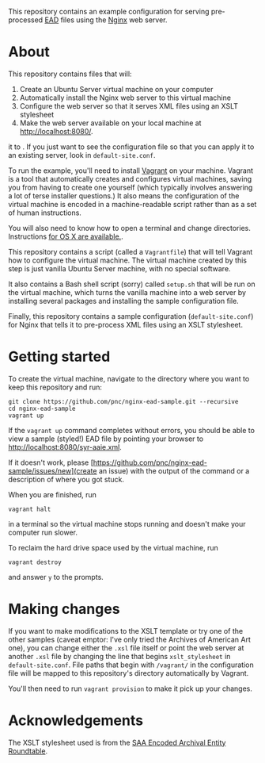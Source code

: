 This repository contains an example configuration for serving pre-processed [EAD](http://www.loc.gov/ead/) files using the [Nginx](http://nginx.org) web server.

# About

This repository contains files that will:

  1. Create an Ubuntu Server virtual machine on your computer
  2. Automatically install the Nginx web server to this virtual machine
  3. Configure the web server so that it serves XML files using an XSLT stylesheet
  4. Make the web server available on your local machine at [http://localhost:8080/](http://localhost:8080/).

it to . If you just want to see the configuration file so that you can apply it to an existing server, look in `default-site.conf`.

To run the example, you'll need to install [Vagrant](https://www.vagrantup.com) on your machine. Vagrant is a tool that automatically creates and configures virtual machines, saving you from having to create one yourself (which typically involves answering a lot of terse installer questions.) It also means the configuration of the virtual machine is encoded in a machine-readable script rather than as a set of human instructions.

You will also need to know how to open a terminal and change directories. Instructions [for OS X are available.](http://mac.appstorm.net/how-to/utilities-how-to/how-to-use-terminal-the-basics/).

This repository contains a script (called a `Vagrantfile`) that will tell Vagrant how to configure the virtual machine. The virtual machine created by this step is just vanilla Ubuntu Server machine, with no special software.

It also contains a Bash shell script (sorry) called `setup.sh` that will be run on the virtual machine, which turns the vanilla machine into a web server by installing several packages and installing the sample configuration file.

Finally, this repository contains a sample configuration (`default-site.conf`) for Nginx that tells it to pre-process XML files using an XSLT stylesheet.

# Getting started

To create the virtual machine, navigate to the directory where you want to keep this repository and run:

    git clone https://github.com/pnc/nginx-ead-sample.git --recursive
    cd nginx-ead-sample
    vagrant up

If the `vagrant up` command completes without errors, you should be able to view a sample (styled!) EAD file by pointing your browser to [http://localhost:8080/syr-aaie.xml](http://localhost:8080/syr-aaie.xml).

If it doesn't work, please [https://github.com/pnc/nginx-ead-sample/issues/new](create an issue) with the output of the command or a description of where you got stuck.

When you are finished, run

    vagrant halt

in a terminal so the virtual machine stops running and doesn't make your computer run slower.

To reclaim the hard drive space used by the virtual machine, run

    vagrant destroy

and answer `y` to the prompts.

# Making changes

If you want to make modifications to the XSLT template or try one of the other samples (caveat emptor: I've only tried the Archives of American Art one), you can change either the `.xsl` file itself or point the web server at another `.xsl` file by changing the line that begins `xslt_stylesheet` in `default-site.conf`. File paths that begin with `/vagrant/` in the configuration file will be mapped to this repository's directory automatically by Vagrant.

You'll then need to run `vagrant provision` to make it pick up your changes.

# Acknowledgements

The XSLT stylesheet used is from the [SAA Encoded Archival Entity Roundtable](http://www2.archivists.org/groups/encoded-archival-description-ead-roundtable).
